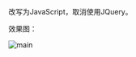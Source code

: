 改写为JavaScript，取消使用JQuery。


效果图：

![main](https://github.com/user-attachments/assets/81c24747-651f-4de9-af0b-f09741aeed69)

